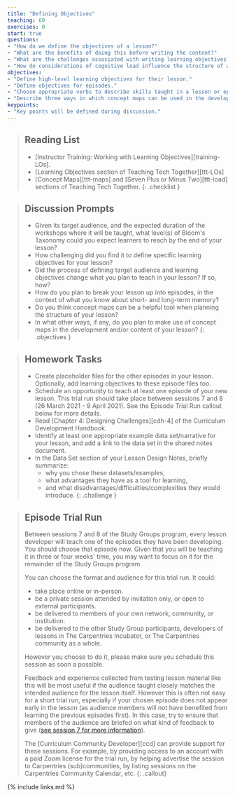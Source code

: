 ```yaml
---
title: "Defining Objectives"
teaching: 60
exercises: 0
start: true
questions:
- "How do we define the objectives of a lesson?"
- "What are the benefits of doing this before writing the content?"
- "What are the challenges associated with writing learning objectives?"
- "How do considerations of cognitive load influence the structure of a lesson?"
objectives:
- "Define high-level learning objectives for their lesson."
- "Define objectives for episodes."
- "Choose appropriate verbs to describe skills taught in a lesson or episode."
- "Describe three ways in which concept maps can be used in the development and/or teaching of a lesson."
keypoints:
- "Key points will be defined during discussion."
---
```


> ## Reading List
>
> - [Instructor Training: Working with Learning Objectives][training-LOs].
> - [Learning Objectives section of Teaching Tech Together][ttt-LOs]
> - [Concept Maps][ttt-maps] and [Seven Plus or Minus Two][ttt-load] sections of Teaching Tech Together.
{: .checklist }

> ## Discussion Prompts
>
> - Given its target audience, and the expected duration of the workshops
>   where it will be taught, what level(s) of Bloom's Taxonomy could you
>   expect learners to reach by the end of your lesson?
> - How challenging did you find it to define specific learning objectives
>   for your lesson?
> - Did the process of defining target audience and learning objectives change
>   what you plan to teach in your lesson? If so, how?
> - How do you plan to break your lesson up into episodes, in the context of what
>   you know about short- and long-term memory?
> - Do you think concept maps can be a helpful tool when planning
>   the structure of your lesson?
> - In what other ways, if any, do you plan to make use of concept maps
>   in the development and/or content of your lesson?
{: .objectives }

> ## Homework Tasks
>
> - Create placeholder files for the other episodes in your lesson.
>   Optionally, add learning objectives to these episode files too.
> - Schedule an opportunity to teach at least one episode of your new lesson.
>   This trial run should take place between sessions 7 and 8
>   (26 March 2021 - 9 April 2021).
>   See the Episode Trial Run callout below for more details.
> - Read [Chapter 4: Designing Challenges][cdh-4] of the Curriculum Development Handbook.
> - Identify at least one appropriate example data set/narrative for your lesson,
>   and add a link to the data set in the shared notes document.
> - In the Data Set section of your Lesson Design Notes, briefly summarize:
>   - why you chose these datasets/examples,
>   - what advantages they have as a tool for learning,
>   - and what disadvantages/difficulties/complexities they would introduce.
{: .challenge }

> ## Episode Trial Run
>
> Between sessions 7 and 8 of the Study Groups program,
> every lesson developer will teach one of the episodes they have been developing.
> You should choose that episode now.
> Given that you will be teaching it in three or four weeks' time,
> you may want to focus on it for the remainder of the Study Groups program.
>
> You can choose the format and audience for this trial run. It could:
>
> - take place online or in-person.
> - be a private session attended by invitation only, or open to external participants.
> - be delivered to members of your own network, community, or institution.
> - be delivered to the other Study Group participants, developers of lessons in The Carpentries Incubator, or The Carpentries community as a whole.
>
> However you choose to do it, please make sure you schedule this session as soon a possible.
>
> Feedback and experience collected from testing lesson material like this
> will be most useful if the audience taught closely matches
> the intended audience for the lesson itself.
> However this is often not easy for a short trial run,
> especially if your chosen episode does not appear early in the lesson
> (as audience members will not have benefited from learning the previous episodes first).
> In this case, try to ensure that members of the audience are briefed
> on what kind of feedback to give ([see session 7 for more information](07-preparing)).
>
> The [Curriculum Community Developer][ccd] can provide support for these sessions.
> For example, by providing access to an account with a paid Zoom license for the trial run,
> by helping advertise the session to Carpentries (sub)communities,
> by listing sessions on the Carpentries Community Calendar, etc.
{: .callout}

{% include links.md %}
